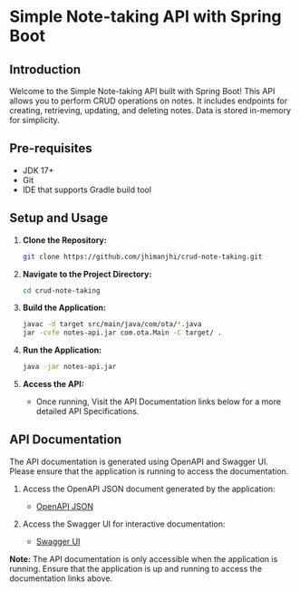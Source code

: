 # Simple Note-taking API with Spring Boot

## Introduction

Welcome to the Simple Note-taking API built with Spring Boot! This API allows you to perform CRUD operations on notes. It includes endpoints for creating, retrieving, updating, and deleting notes. Data is stored in-memory for simplicity.

## Pre-requisites

- JDK 17+
- Git
- IDE that supports Gradle build tool

## Setup and Usage

1. **Clone the Repository:**

    ```bash
    git clone https://github.com/jhimanjhi/crud-note-taking.git
    ```

2. **Navigate to the Project Directory:**

    ```bash
    cd crud-note-taking
    ```

3. **Build the Application:**

    ```bash
    javac -d target src/main/java/com/ota/*.java
    jar -cvfe notes-api.jar com.ota.Main -C target/ .
    ```

4. **Run the Application:**

    ```bash
    java -jar notes-api.jar
    ```

5. **Access the API:**

    - Once running, Visit the API Documentation links below for a more detailed API Specifications.

## API Documentation

The API documentation is generated using OpenAPI and Swagger UI. Please ensure that the application is running to access the documentation.

1. Access the OpenAPI JSON document generated by the application:
    - [OpenAPI JSON](http://localhost:8080/v3/api-docs)

2. Access the Swagger UI for interactive documentation:
    - [Swagger UI](http://localhost:8080/webjars/swagger-ui/index.html#/)

**Note:** The API documentation is only accessible when the application is running. Ensure that the application is up and running to access the documentation links above.
